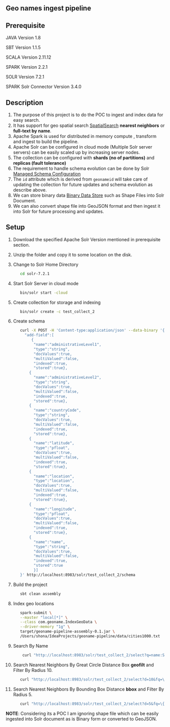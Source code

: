 ## Geo names ingest pipeline


## Prerequisite
JAVA Version 1.8

SBT Version 1.1.5

SCALA Version 2.11.12

SPARK Version 2.2.1

SOLR Version 7.2.1

SPARK Solr Connector Version 3.4.0

## Description
1. The purpose of this project is to do the POC to ingest and index data for easy search.
2. It has support for geo spatial search [SpatialSearch] **nearest neighbors** or **full-text by name**.
3. Apache Spark is used for distributed in memory compute , transform and ingest to build the pipeline.
4. Apache Solr can be configured in cloud mode (Multiple Solr server servers) can be easily scaled up by increasing server nodes.
5. The collection can be configured with **shards (no of partitions)** and **replicas (fault tolerance)**
6. The requirement to handle schema evolution can be done by Solr [Managed Schema Configuration]
7. The `id` attribute which is derived from `geonameid` will take care of updating the collection for future updates and schema evolution as describe above.
8. We can store binary data [Binary Data Store] such as Shape Files into Solr Document.
9. We can also convert shape file into GeoJSON format and then ingest it into Solr for future processing and updates.


## Setup
1. Download the specified Apache Solr Version mentioned in prerequisite section.
2. Unzip the folder and copy it to some location on the disk.
3. Change to Solr Home Directory
    ```bash
       cd solr-7.2.1 
    ```
4. Start Solr Server in cloud mode
    ```bash
       bin/solr start -cloud
    ```
5. Create collection for storage and indexing
    ```bash
       bin/solr create -c test_collect_2
    ```
6. Create schema
    ```bash
       curl -X POST -H 'Content-type:application/json' --data-binary '{
         "add-field":[
            {
             "name":"administrativeLevel1",
             "type":"string",
             "docValues":true,
             "multiValued":false,
             "indexed":true,
             "stored":true},
           {
             "name":"administrativeLevel2",
             "type":"string",
             "docValues":true,
             "multiValued":false,
             "indexed":true,
             "stored":true},
           {
             "name":"countryCode",
             "type":"string",
             "docValues":true,
             "multiValued":false,
             "indexed":true,
             "stored":true},
           {
             "name":"latitude",
             "type":"pfloat",
             "docValues":true,
             "multiValued":false,
             "indexed":true,
             "stored":true},
           {
             "name":"location",
             "type":"location",
             "docValues":true,
             "multiValued":false,
             "indexed":true,
             "stored":true},
           {
             "name":"longitude",
             "type":"pfloat",
             "docValues":true,
             "multiValued":false,
             "indexed":true,
             "stored":true},
           {
             "name":"name",
             "type":"string",
             "docValues":true,
             "multiValued":false,
             "indexed":true,
             "stored":true
             }]
       }' http://localhost:8983/solr/test_collect_2/schema
    ```

7. Build the project
    ```bash
       sbt clean assembly
    ```
8. Index geo locations
    ```bash
       spark-submit \
       --master "local[*]" \
       --class com.geoname.IndexGeoData \
       --driver-memory "1g" \
       target/geoname-pipeline-assembly-0.1.jar \
       /Users/shona/IdeaProjects/geoname-pipeline/data/cities1000.txt
    ```
9. Search By Name
   ```bash
       curl "http://localhost:8983/solr/test_collect_2/select?q=name:Saint-*"
   ```
10. Search Nearest Neighbors By Great Circle Distance Box **geofilt** and Filter By Radius 10.
    ```bash
       curl "http://localhost:8983/solr/test_collect_2/select?d=10&fq=\{!geofilt%20sfield=location\}&pt=47.10247,5.26556&q=*:*&sfield=location"
     ```
12. Search Nearest Neighbors By Bounding Box Distance **bbox** and Filter By Radius 5.
    ```bash
       curl "http://localhost:8983/solr/test_collect_2/select?d=5&fq=\{\!bbox%20sfield=location\}&pt=47.10247,5.26556&q=*:*&sfield=location"
     ```

**NOTE**: Considering its a POC I am ignoring shape file which can be easily ingested into Solr document as is Binary form or converted to GeoJSON.

[Managed Schema Configuration]:https://lucene.apache.org/solr/guide/7_2/schema-factory-definition-in-solrconfig.html#solr-uses-managed-schema-by-default
[SpatialSearch]: https://lucene.apache.org/solr/guide/7_2/spatial-search.html#SpatialSearch-RPT
[Binary Data Store]: https://lucene.apache.org/solr/guide/6_6/field-types-included-with-solr.html
